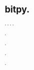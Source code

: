 # bitpy.
.
.
.
.












.






















































.
























.
















.
